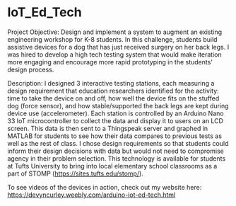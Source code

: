 # IoT_Ed_Tech
Project Objective:  Design and implement a system to augment an existing engineering workshop for K-8 students.  In this challenge, students build assistive devices for a dog that has just received surgery on her back legs. I was hired to develop a high tech testing system that would make iteration more engaging and encourage more rapid prototyping in the students' design process.

Description: I designed 3 interactive testing stations, each measuring a design requirement that education researchers identified for the activity: time to take the device on and off, how well the device fits on the stuffed dog (force sensor), and how stable/supported the back legs are kept during device use (accelerometer).  Each station is controlled by an Arduino Nano 33 IoT microcontroller to collect the data and display it to users on an LCD screen.  This data is then sent to a Thingspeak server and graphed in MATLAB for students to see how their data compares to previous tests as well as the rest of class. I chose design requirements so that students could inform their design decisions with data but would not need to compromise agency in their problem selection. This technology is available for students at Tufts University to bring into local elementary school classrooms as a part of STOMP (https://sites.tufts.edu/stomp/).

To see videos of the devices in action, check out my website here: https://devyncurley.weebly.com/arduino-iot-ed-tech.html

